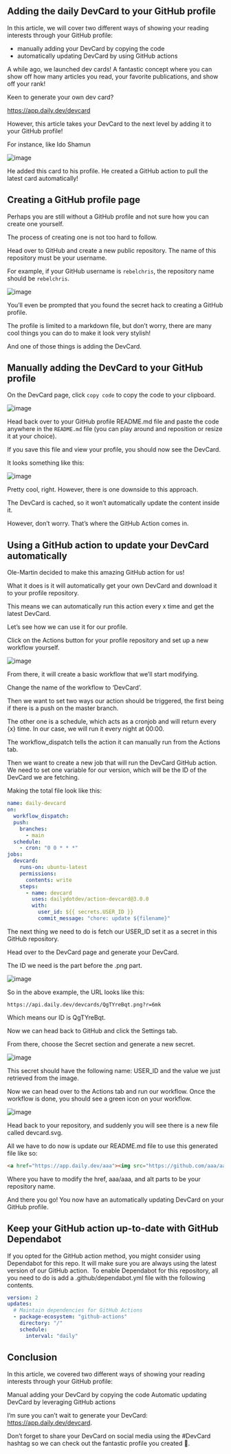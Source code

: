 ## Adding the daily DevCard to your GitHub profile


In this article, we will cover two different ways of showing your reading interests through your GitHub profile: 
- manually adding your DevCard by copying the code 
- automatically updating DevCard by using GitHub actions

A while ago, we launched dev cards! A fantastic concept where you can show off how many articles you read, your favorite publications, and show off your rank!

Keen to generate your own dev card?

https://app.daily.dev/devcard

However, this article takes your DevCard to the next level by adding it to your GitHub profile!

For instance, like Ido Shamun

![image](https://github.com/dailydotdev/docs/assets/18360871/9073782a-f0ea-4dd6-a337-31af363152c8)

He added this card to his profile. He created a GitHub action to pull the latest card automatically!

## Creating a GitHub profile page

Perhaps you are still without a GitHub profile and not sure how you can create one yourself.

The process of creating one is not too hard to follow.

Head over to GitHub and create a new public repository.
The name of this repository must be your username.

For example, if your GitHub username is `rebelchris`, the repository name should be `rebelchris`.

![image](https://github.com/dailydotdev/docs/assets/18360871/5dc2ffb2-79df-4900-8f08-6404589fe622)

You’ll even be prompted that you found the secret hack to creating a GitHub profile.


The profile is limited to a markdown file, but don’t worry, there are many cool things you can do to make it look very stylish!

And one of those things is adding the DevCard.

## Manually adding the DevCard to your GitHub profile

On the DevCard page, click `copy code` to copy the code to your clipboard.

![image](https://github.com/dailydotdev/docs/assets/18360871/1a59d98c-1548-46d0-86c6-be429ac62e97)

Head back over to your GitHub profile README.md file and paste the code anywhere in the `README.md` file (you can play around and reposition or resize it at your choice).

If you save this file and view your profile, you should now see the DevCard.

It looks something like this:

![image](https://github.com/dailydotdev/docs/assets/18360871/9073782a-f0ea-4dd6-a337-31af363152c8)

Pretty cool, right. However, there is one downside to this approach.

The DevCard is cached, so it won’t automatically update the content inside it.

However, don’t worry. That’s where the GitHub Action comes in.

## Using a GitHub action to update your DevCard automatically

Ole-Martin decided to make this amazing GitHub action for us!

What it does is it will automatically get your own DevCard and download it to your profile repository.

This means we can automatically run this action every x time and get the latest DevCard.

Let’s see how we can use it for our profile.

Click on the Actions button for your profile repository and set up a new workflow yourself.

![image](https://github.com/dailydotdev/docs/assets/18360871/b3c10113-2510-48ce-a549-d477de48192f)

From there, it will create a basic workflow that we’ll start modifying.

Change the name of the workflow to ‘DevCard’.

Then we want to set two ways our action should be triggered, the first being if there is a push on the master branch.

The other one is a schedule, which acts as a cronjob and will return every {x} time.
In our case, we will run it every night at 00:00.

The workflow_dispatch tells the action it can manually run from the Actions tab.

Then we want to create a new job that will run the DevCard GitHub action.
We need to set one variable for our version, which will be the ID of the DevCard we are fetching.

Making the total file look like this:

```yaml
name: daily-devcard
on:
  workflow_dispatch:
  push:
    branches:
      - main
  schedule:
    - cron: "0 0 * * *"
jobs:
  devcard:
    runs-on: ubuntu-latest
    permissions:
      contents: write
    steps:
      - name: devcard
        uses: dailydotdev/action-devcard@3.0.0
        with:
          user_id: ${{ secrets.USER_ID }}
          commit_message: "chore: update ${filename}"
```

The next thing we need to do is fetch our USER_ID set it as a secret in this GitHub repository.

Head over to the DevCard page and generate your DevCard.

The ID we need is the part before the .png part.

![image](https://github.com/FrancescoXX/FrancescoXX/assets/18360871/066d05ab-d861-423f-9c04-3d691f42080d)

So in the above example, the URL looks like this:

```
https://api.daily.dev/devcards/QgTYreBqt.png?r=6mk
```

Which means our ID is QgTYreBqt.

Now we can head back to GitHub and click the Settings tab.

From there, choose the Secret section and generate a new secret.

![image](https://github.com/dailydotdev/docs/assets/18360871/8d41b0e9-753e-4627-88b1-43b921b134b3)

This secret should have the following name: USER_ID and the value we just retrieved from the image.

Now we can head over to the Actions tab and run our workflow.
Once the workflow is done, you should see a green icon on your workflow.


![image](https://github.com/dailydotdev/docs/assets/18360871/812c627b-e988-435b-8e56-a410d846e20f)

Head back to your repository, and suddenly you will see there is a new file called devcard.svg.

All we have to do now is update our README.md file to use this generated file like so:


```markdown
<a href="https://app.daily.dev/aaa"><img src="https://github.com/aaa/aaa/blob/master/devcard.svg" width="400" alt="Chris Bongers's Dev Card"/></a>
```

Where you have to modify the href, aaa/aaa, and alt parts to be your repository name.

And there you go! You now have an automatically updating DevCard on your GitHub profile.

## Keep your GitHub action up-to-date with GitHub Dependabot

If you opted for the GitHub action method, you might consider using Dependabot for this repo. It will make sure you are always using the latest version of our GitHub action. ‍ To enable Dependabot for this repository, all you need to do is add a .github/dependabot.yml file with the following contents.

```yaml
version: 2
updates:
  # Maintain dependencies for GitHub Actions
  - package-ecosystem: "github-actions"
    directory: "/"
    schedule:
      interval: "daily"
```

## Conclusion

In this article, we covered two different ways of showing your reading interests through your GitHub profile:

Manual adding your DevCard by copying the code
Automatic updating DevCard by leveraging GitHub actions

I’m sure you can’t wait to generate your DevCard: https://app.daily.dev/devcard.

Don’t forget to share your DevCard on social media using the #DevCard hashtag so we can check out the fantastic profile you created 🤩.
